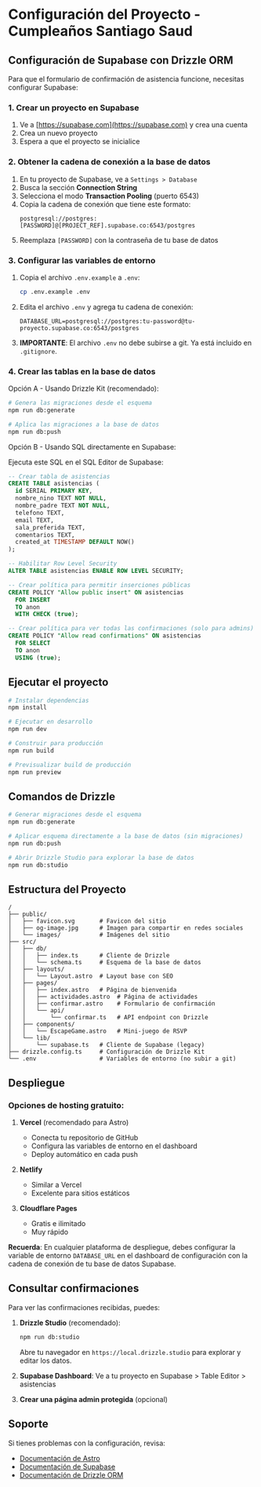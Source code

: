 # Configuración del Proyecto - Cumpleaños Santiago Saud

## Configuración de Supabase con Drizzle ORM

Para que el formulario de confirmación de asistencia funcione, necesitas configurar Supabase:

### 1. Crear un proyecto en Supabase

1. Ve a [https://supabase.com](https://supabase.com) y crea una cuenta
2. Crea un nuevo proyecto
3. Espera a que el proyecto se inicialice

### 2. Obtener la cadena de conexión a la base de datos

1. En tu proyecto de Supabase, ve a `Settings > Database`
2. Busca la sección **Connection String**
3. Selecciona el modo **Transaction Pooling** (puerto 6543)
4. Copia la cadena de conexión que tiene este formato:
   ```
   postgresql://postgres:[PASSWORD]@[PROJECT_REF].supabase.co:6543/postgres
   ```
5. Reemplaza `[PASSWORD]` con la contraseña de tu base de datos

### 3. Configurar las variables de entorno

1. Copia el archivo `.env.example` a `.env`:
   ```bash
   cp .env.example .env
   ```

2. Edita el archivo `.env` y agrega tu cadena de conexión:
   ```env
   DATABASE_URL=postgresql://postgres:tu-password@tu-proyecto.supabase.co:6543/postgres
   ```

3. **IMPORTANTE**: El archivo `.env` no debe subirse a git. Ya está incluido en `.gitignore`.

### 4. Crear las tablas en la base de datos

Opción A - Usando Drizzle Kit (recomendado):
```bash
# Genera las migraciones desde el esquema
npm run db:generate

# Aplica las migraciones a la base de datos
npm run db:push
```

Opción B - Usando SQL directamente en Supabase:

Ejecuta este SQL en el SQL Editor de Supabase:

```sql
-- Crear tabla de asistencias
CREATE TABLE asistencias (
  id SERIAL PRIMARY KEY,
  nombre_nino TEXT NOT NULL,
  nombre_padre TEXT NOT NULL,
  telefono TEXT,
  email TEXT,
  sala_preferida TEXT,
  comentarios TEXT,
  created_at TIMESTAMP DEFAULT NOW()
);

-- Habilitar Row Level Security
ALTER TABLE asistencias ENABLE ROW LEVEL SECURITY;

-- Crear política para permitir inserciones públicas
CREATE POLICY "Allow public insert" ON asistencias
  FOR INSERT
  TO anon
  WITH CHECK (true);

-- Crear política para ver todas las confirmaciones (solo para admins)
CREATE POLICY "Allow read confirmations" ON asistencias
  FOR SELECT
  TO anon
  USING (true);
```

## Ejecutar el proyecto

```bash
# Instalar dependencias
npm install

# Ejecutar en desarrollo
npm run dev

# Construir para producción
npm run build

# Previsualizar build de producción
npm run preview
```

## Comandos de Drizzle

```bash
# Generar migraciones desde el esquema
npm run db:generate

# Aplicar esquema directamente a la base de datos (sin migraciones)
npm run db:push

# Abrir Drizzle Studio para explorar la base de datos
npm run db:studio
```

## Estructura del Proyecto

```
/
├── public/
│   ├── favicon.svg       # Favicon del sitio
│   ├── og-image.jpg      # Imagen para compartir en redes sociales
│   └── images/           # Imágenes del sitio
├── src/
│   ├── db/
│   │   ├── index.ts      # Cliente de Drizzle
│   │   └── schema.ts     # Esquema de la base de datos
│   ├── layouts/
│   │   └── Layout.astro  # Layout base con SEO
│   ├── pages/
│   │   ├── index.astro   # Página de bienvenida
│   │   ├── actividades.astro  # Página de actividades
│   │   ├── confirmar.astro    # Formulario de confirmación
│   │   └── api/
│   │       └── confirmar.ts   # API endpoint con Drizzle
│   ├── components/
│   │   └── EscapeGame.astro   # Mini-juego de RSVP
│   └── lib/
│       └── supabase.ts   # Cliente de Supabase (legacy)
├── drizzle.config.ts     # Configuración de Drizzle Kit
└── .env                  # Variables de entorno (no subir a git)
```

## Despliegue

### Opciones de hosting gratuito:

1. **Vercel** (recomendado para Astro)
   - Conecta tu repositorio de GitHub
   - Configura las variables de entorno en el dashboard
   - Deploy automático en cada push

2. **Netlify**
   - Similar a Vercel
   - Excelente para sitios estáticos

3. **Cloudflare Pages**
   - Gratis e ilimitado
   - Muy rápido

**Recuerda**: En cualquier plataforma de despliegue, debes configurar la variable de entorno `DATABASE_URL` en el dashboard de configuración con la cadena de conexión de tu base de datos Supabase.

## Consultar confirmaciones

Para ver las confirmaciones recibidas, puedes:

1. **Drizzle Studio** (recomendado):
   ```bash
   npm run db:studio
   ```
   Abre tu navegador en `https://local.drizzle.studio` para explorar y editar los datos.

2. **Supabase Dashboard**:
   Ve a tu proyecto en Supabase > Table Editor > asistencias

3. **Crear una página admin protegida** (opcional)

## Soporte

Si tienes problemas con la configuración, revisa:
- [Documentación de Astro](https://docs.astro.build)
- [Documentación de Supabase](https://supabase.com/docs)
- [Documentación de Drizzle ORM](https://orm.drizzle.team/docs/overview)
